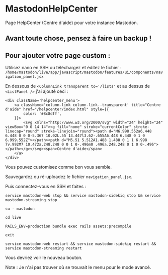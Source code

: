 # MastodonHelpCenter
Page HelpCenter (Centre d'aide) pour votre instance Mastodon.

## Avant toute chose, pensez à faire un backup !

## Pour ajouter votre page custom :
Utilisez nano en SSH ou téléchargez et éditez le fichier :
`/home/mastodon/live/app/javascript/mastodon/features/ui/components/navigation_panel.jsx`

En dessous de `<ColumnLink transparent to='/lists'` et au dessus de `<ListPanel />` j'ai ajouté ceci :

```
<div className='helpcenter_menu'>
	<a className='column-link column-link--transparent' title="Centre d'aide" href="/helpcenter/index.html" style={{
		color: '#8c8dff',
	}}>
		<svg xmlns="http://www.w3.org/2000/svg" width="24" height="24" viewBox="0 0 14 14"><g fill="none" stroke="currentColor" stroke-linecap="round" stroke-linejoin="round"><path d="M6.998.552a6.448 6.448 0 0 0-5.367 10.02L.55 13.447l3.62-.655A6.448 6.448 0 1 0 6.999.552Z"></path><path d="M5.51 5.512A1.488 1.488 0 1 1 6.998 7v.992M7 10.472a.248.248 0 0 1 0-.496m0 .496a.248.248 0 1 0 0-.496"></path></g></svg><span>Centre d'aide</span>
	</a>
</div>
```

Vous pouvez customisez comme bon vous semble.

Sauvegardez ou ré-uploadez le fichier `navigation_panel.jsx`.

Puis connectez-vous en SSH et faites :

`service mastodon-web stop && service mastodon-sidekiq stop && service mastodon-streaming stop`

`su - mastodon`

`cd live`

`RAILS_ENV=production bundle exec rails assets:precompile`

`exit`

`service mastodon-web restart && service mastodon-sidekiq restart && service mastodon-streaming restart`

Vous devriez voir le nouveau bouton.

Note : Je n'ai pas trouver où se trouvait le menu pour le mode avancé.
